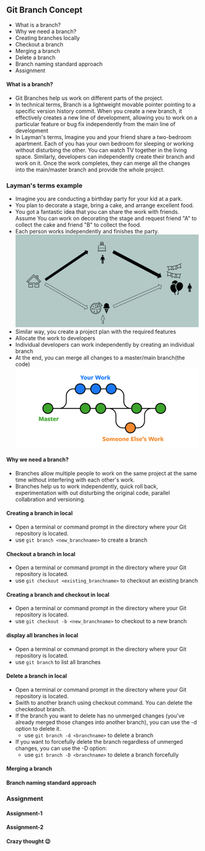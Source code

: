 ## Git Branch Concept ##
- What is a branch?
- Why we need a branch?
- Creating branches locally
- Checkout a branch
- Merging a branch
- Delete a branch
- Branch naming standard approach
- Assignment

#### What is a branch? ####
- Git Branches help us work on different parts of the project.
- In technical terms, Branch is a lightweight movable pointer pointing to a specific version history commit. When you create a new branch, it effectively creates a new line of development, allowing you to work on a particular feature or bug fix independently from the main line of development
- In Layman's terms, Imagine you and your friend share a two-bedroom apartment. Each of you has your own bedroom for sleeping or working without disturbing the other. You can watch TV together in the living space. Similarly, developers can independently create their branch and work on it. Once the work completes, they can merge all the changes into the main/master branch and provide the whole project.

### Layman's terms example ###
- Imagine you are conducting a birthday party for your kid at a park. 
- You plan to decorate a stage, bring a cake, and arrange excellent food. 
- You got a fantastic idea that you can share the work with friends. Assume You can work on decorating the stage and request friend "A" to collect the cake and friend "B" to collect the food. 
- Each person works independently and finishes the party. 
![branch example](https://github.com/yetanothermasterylearning/git/blob/main/05.%20Branch%20Concept/Pictures/branch_example.png)
- Similar way, you create a project plan with the required features
- Allocate the work to developers
- Individual developers can work independently by creating an individual branch
- At the end, you can merge all changes to a master/main branch(the code)
![branch example](https://github.com/yetanothermasterylearning/git/blob/main/05.%20Branch%20Concept/Pictures/git_branch_example.png)

#### Why we need a branch? ####
- Branches allow multiple people to work on the same project at the same time without interfering with each other's work.
- Branches help us to work independently, quick roll back, experimentation with out disturbing the original code, parallel collabration and versioning.

#### Creating a branch in local ####
- Open a terminal or command prompt in the directory where your Git repository is located.
- use ```git branch <new_branchname>``` to create a branch

#### Checkout a branch in local ####
- Open a terminal or command prompt in the directory where your Git repository is located.
- use ```git checkout <existing_branchname>``` to checkout an existing branch

#### Creating a branch and checkout in local ####
- Open a terminal or command prompt in the directory where your Git repository is located.
- use ```git checkout -b <new_branchname>``` to checkout to a new branch

#### display all branches in local ####
- Open a terminal or command prompt in the directory where your Git repository is located.
- use ```git branch``` to list all branches

#### Delete a branch in local ####
- Open a terminal or command prompt in the directory where your Git repository is located.
- Swith to another branch using checkout command. You can delete the checkedout branch.
- If the branch you want to delete has no unmerged changes (you've already merged those changes into another branch), you can use the -d option to delete it.
	- use ```git branch -d <branchname>``` to delete a branch
- If you want to forcefully delete the branch regardless of unmerged changes, you can use the -D option:
	- use ```git branch -D <branchname>``` to delete a branch forcefully

#### Merging a branch ####

#### Branch naming standard approach ####

### Assignment ###
#### Assignment-1 ####

#### Assignment-2 ####

#### Crazy thought :wink: ####

